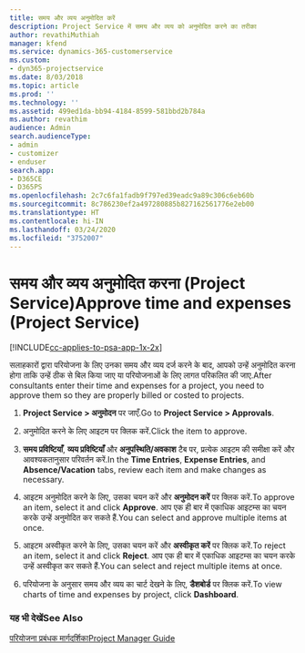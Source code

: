 ```yaml
---
title: समय और व्यय अनुमोदित करें
description: Project Service में समय और व्यय को अनुमोदित करने का तरीका
author: revathiMuthiah
manager: kfend
ms.service: dynamics-365-customerservice
ms.custom:
- dyn365-projectservice
ms.date: 8/03/2018
ms.topic: article
ms.prod: ''
ms.technology: ''
ms.assetid: 499ed1da-bb94-4184-8599-581bbd2b784a
ms.author: revathim
audience: Admin
search.audienceType:
- admin
- customizer
- enduser
search.app:
- D365CE
- D365PS
ms.openlocfilehash: 2c7c6fa1fadb9f797ed39eadc9a89c306c6eb60b
ms.sourcegitcommit: 8c786230ef2a497280885b827162561776e2eb00
ms.translationtype: HT
ms.contentlocale: hi-IN
ms.lasthandoff: 03/24/2020
ms.locfileid: "3752007"
---
```

# <a name="approve-time-and-expenses-project-service"></a><span data-ttu-id="d0d30-103">समय और व्यय अनुमोदित करना (Project Service)</span><span class="sxs-lookup"><span data-stu-id="d0d30-103">Approve time and expenses (Project Service)</span></span>

[!INCLUDE[cc-applies-to-psa-app-1x-2x](../includes/cc-applies-to-psa-app-1x-2x.md)]

<span data-ttu-id="d0d30-104">सलाहकारों द्वारा परियोजना के लिए उनका समय और व्यय दर्ज करने के बाद, आपको उन्हें अनुमोदित करना होगा ताकि उन्हें ठीक से बिल किया जाए या परियोजनाओं के लिए लागत परिकलित की जाए.</span><span class="sxs-lookup"><span data-stu-id="d0d30-104">After consultants enter their time and expenses for a project, you need to approve them so they are properly billed or costed to projects.</span></span>  
  
1.  <span data-ttu-id="d0d30-105">**Project Service > अनुमोदन** पर जाएँ.</span><span class="sxs-lookup"><span data-stu-id="d0d30-105">Go to **Project Service > Approvals**.</span></span>  
  
2.  <span data-ttu-id="d0d30-106">अनुमोदित करने के लिए आइटम पर क्लिक करें.</span><span class="sxs-lookup"><span data-stu-id="d0d30-106">Click the item to approve.</span></span>  
  
3.  <span data-ttu-id="d0d30-107">**समय प्रविष्टियाँ**, **व्यय प्रविष्टियाँ** और **अनुपस्थिति/अवकाश** टैब पर, प्रत्येक आइटम की समीक्षा करें और आवश्यकतानुसार परिवर्तन करें.</span><span class="sxs-lookup"><span data-stu-id="d0d30-107">In the **Time Entries**, **Expense Entries**, and **Absence/Vacation** tabs, review each item and make changes as necessary.</span></span>  
  
4.  <span data-ttu-id="d0d30-108">आइटम अनुमोदित करने के लिए, उसका चयन करें और **अनुमोदन करें** पर क्लिक करें.</span><span class="sxs-lookup"><span data-stu-id="d0d30-108">To approve an item, select it and click **Approve**.</span></span> <span data-ttu-id="d0d30-109">आप एक ही बार में एकाधिक आइटम्स का चयन करके उन्हें अनुमोदित कर सकते हैं.</span><span class="sxs-lookup"><span data-stu-id="d0d30-109">You can select and approve multiple items at once.</span></span>  
  
5.  <span data-ttu-id="d0d30-110">आइटम अस्वीकृत करने के लिए, उसका चयन करें और **अस्वीकृत करें** पर क्लिक करें.</span><span class="sxs-lookup"><span data-stu-id="d0d30-110">To reject an item, select it and click **Reject**.</span></span> <span data-ttu-id="d0d30-111">आप एक ही बार में एकाधिक आइटम्स का चयन करके उन्हें अस्वीकृत कर सकते हैं.</span><span class="sxs-lookup"><span data-stu-id="d0d30-111">You can select and reject multiple items at once.</span></span>  
  
6.  <span data-ttu-id="d0d30-112">परियोजना के अनुसार समय और व्यय का चार्ट देखने के लिए, **डैशबोर्ड** पर क्लिक करें.</span><span class="sxs-lookup"><span data-stu-id="d0d30-112">To view charts of time and expenses by project, click **Dashboard**.</span></span>  
  
### <a name="see-also"></a><span data-ttu-id="d0d30-113">यह भी देखें</span><span class="sxs-lookup"><span data-stu-id="d0d30-113">See Also</span></span>  
 [<span data-ttu-id="d0d30-114">परियोजना प्रबंधक मार्गदर्शिका</span><span class="sxs-lookup"><span data-stu-id="d0d30-114">Project Manager Guide</span></span>](../project-service/project-manager-guide.md)
